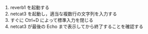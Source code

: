 1. reverb1 を起動する
1. netcat3 を起動し，適当な複数行の文字列を入力する
1. すぐに Ctrl+D によって標準入力を閉じる
1. netcat3 が最後の Echo まで表示してから終了することを確認する
